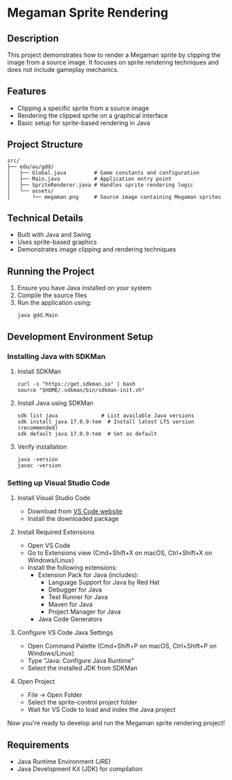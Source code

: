 # Megaman Sprite Rendering

## Description

This project demonstrates how to render a Megaman sprite by clipping the image from a source image. It focuses on sprite rendering techniques and does not include gameplay mechanics.

## Features

- Clipping a specific sprite from a source image
- Rendering the clipped sprite on a graphical interface
- Basic setup for sprite-based rendering in Java

## Project Structure

```
src/
├── edu/au/gdd/
│   ├── Global.java         # Game constants and configuration
│   ├── Main.java           # Application entry point
│   ├── SpriteRenderer.java # Handles sprite rendering logic
│   └── assets/
│       └── megaman.png     # Source image containing Megaman sprites
```

## Technical Details

- Built with Java and Swing
- Uses sprite-based graphics
- Demonstrates image clipping and rendering techniques

## Running the Project

1. Ensure you have Java installed on your system
2. Compile the source files
3. Run the application using:
   ```
   java gdd.Main
   ```

## Development Environment Setup

### Installing Java with SDKMan

1. Install SDKMan
   ```
   curl -s "https://get.sdkman.io" | bash
   source "$HOME/.sdkman/bin/sdkman-init.sh"
   ```

2. Install Java using SDKMan
   ```
   sdk list java              # List available Java versions
   sdk install java 17.0.9-tem  # Install latest LTS version (recommended)
   sdk default java 17.0.9-tem  # Set as default
   ```

3. Verify installation
   ```
   java -version
   javac -version
   ```

### Setting up Visual Studio Code

1. Install Visual Studio Code
   - Download from [VS Code website](https://code.visualstudio.com/)
   - Install the downloaded package

2. Install Required Extensions
   - Open VS Code
   - Go to Extensions view (Cmd+Shift+X on macOS, Ctrl+Shift+X on Windows/Linux)
   - Install the following extensions:
     - Extension Pack for Java (includes):
       - Language Support for Java by Red Hat
       - Debugger for Java
       - Test Runner for Java
       - Maven for Java
       - Project Manager for Java
     - Java Code Generators

3. Configure VS Code Java Settings
   - Open Command Palette (Cmd+Shift+P on macOS, Ctrl+Shift+P on Windows/Linux)
   - Type "Java: Configure Java Runtime"
   - Select the installed JDK from SDKMan

4. Open Project
   - File -> Open Folder
   - Select the sprite-control project folder
   - Wait for VS Code to load and index the Java project

Now you're ready to develop and run the Megaman sprite rendering project!

## Requirements

- Java Runtime Environment (JRE)
- Java Development Kit (JDK) for compilation